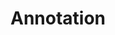 ---
layout: glossary
title:  "Annotation"
categories: glossary
definition: "The description of a sequence feature with a hypothesis of its biological function."
---